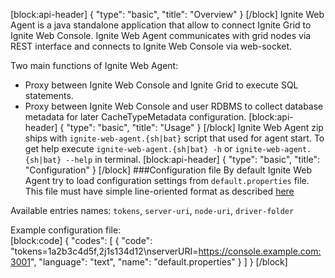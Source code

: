 [block:api-header]
{
  "type": "basic",
  "title": "Overview"
}
[/block]
Ignite Web Agent is a java standalone application that allow to connect Ignite Grid to Ignite Web Console.
Ignite Web Agent communicates with grid nodes via REST interface and connects to Ignite Web Console via web-socket.

Two main functions of Ignite Web Agent:
* Proxy between Ignite Web Console and Ignite Grid to execute SQL statements.
* Proxy between Ignite Web Console and user RDBMS to collect database metadata for later CacheTypeMetadata configuration.
[block:api-header]
{
  "type": "basic",
  "title": "Usage"
}
[/block]
Ignite Web Agent zip ships with `ignite-web-agent.{sh|bat}` script that used for agent start.
To get help execute `ignite-web-agent.{sh|bat} -h` or  `ignite-web-agent.{sh|bat} --help` in terminal.
[block:api-header]
{
  "type": "basic",
  "title": "Configuration"
}
[/block]
###Configuration file
By default Ignite Web Agent try to load configuration settings from `default.properties` file.
This file must have simple line-oriented format as described [here](#http://docs.oracle.com/javase/7/docs/api/java/util/Properties.html#load(java.io.Reader))

Available entries names: `tokens`, `server-uri`, `node-uri`, `driver-folder`

Example configuration file:  
[block:code]
{
  "codes": [
    {
      "code": "tokens=1a2b3c4d5f,2j1s134d12\nserverURI=https://console.example.com:3001",
      "language": "text",
      "name": "default.properties"
    }
  ]
}
[/block]
